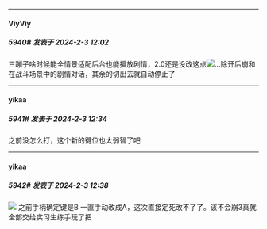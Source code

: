 *****

####  ViyViy  
##### 5940#       发表于 2024-2-3 12:02

三蹦子啥时候能全情景适配后台也能播放剧情，2.0还是没改这点<img src="https://static.saraba1st.com/image/smiley/face2017/068.png" referrerpolicy="no-referrer">…除开后崩和在战斗场景中的剧情对话，其余的切出去就自动停止了

*****

####  yikaa  
##### 5941#       发表于 2024-2-3 12:34

之前没怎么打，这个新的键位也太弱智了吧

*****

####  yikaa  
##### 5942#       发表于 2024-2-3 12:38

<img src="https://static.saraba1st.com/image/smiley/face2017/004.gif" referrerpolicy="no-referrer"> 之前手柄确定键是B 一直手动改成A，这次直接定死改不了了。该不会崩3真就全部交给实习生练手玩了把

